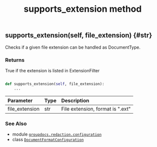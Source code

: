﻿---
title: supports_extension method
second_title: GroupDocs.Redaction for Python via .NET API References
description: 
type: docs
weight: 20
url: /groupdocs.redaction.configuration/documentformatconfiguration/supports_extension/
is_root: false
---

## supports_extension(self, file_extension) {#str}

Checks if a given file extension can be handled as DocumentType.


### Returns 


True if the extension is listed in ExtensionFilter


```python

def supports_extension(self, file_extension):
    ...
```


| Parameter | Type | Description |
| :- | :- | :- |
| file_extension | str | File extension, format is ".ext" |



### See Also
* module [`groupdocs.redaction.configuration`](../../)
* class [`DocumentFormatConfiguration`](/redaction/python-net/groupdocs.redaction.configuration/documentformatconfiguration)
